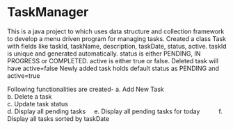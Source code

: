# TaskManager
This is a java project to which uses data structure and collection framework to develop a menu driven program for managing tasks. 
Created a class Task with fields like taskId, taskName, description, taskDate, status, active. 
taskId is unique and generated automatically.
status is either PENDING, IN PROGRESS or COMPLETED.
active is either true or false. Deleted task will have active=false 
Newly added task holds default status as PENDING and active=true

Following functionalities are created-
a. Add New Task                       
b. Delete a task                         
c. Update task status               
d. Display all pending tasks     
e. Display all pending tasks for today           
f.  Display all tasks sorted by taskDate 
